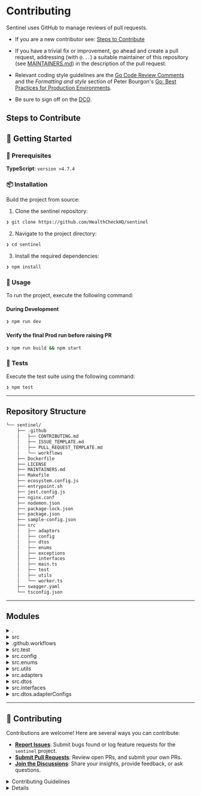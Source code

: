 # Contributing

Sentinel uses GitHub to manage reviews of pull requests.

* If you are a new contributor see: [Steps to Contribute](#steps-to-contribute)

* If you have a trivial fix or improvement, go ahead and create a pull request,
  addressing (with `@...`) a suitable maintainer of this repository (see
  [MAINTAINERS.md](MAINTAINERS.md)) in the description of the pull request.

* Relevant coding style guidelines are the [Go Code Review
  Comments](https://code.google.com/p/go-wiki/wiki/CodeReviewComments)
  and the _Formatting and style_ section of Peter Bourgon's [Go: Best
  Practices for Production
  Environments](https://peter.bourgon.org/go-in-production/#formatting-and-style).

* Be sure to sign off on the [DCO](https://github.com/probot/dco#how-it-works).

## Steps to Contribute

## 🚀 Getting Started

### 🔖 Prerequisites

**TypeScript**: `version >4.7.4`

### 📦 Installation

Build the project from source:

1. Clone the sentinel repository:
```sh
❯ git clone https://github.com/HealthCheckHQ/sentinel
```

2. Navigate to the project directory:
```sh
❯ cd sentinel
```

3. Install the required dependencies:
```sh
❯ npm install
```

### 🤖 Usage

To run the project, execute the following command:

#### During Development

```sh
❯ npm run dev
```

#### Verify the final Prod run before raising PR

```sh
❯ npm run build && npm start
```

### 🧪 Tests

Execute the test suite using the following command:

```sh
❯ npm test
```

---

##  Repository Structure

```sh
└── sentinel/
    ├── .github
    │   ├── CONTRIBUTING.md
    │   ├── ISSUE_TEMPLATE.md
    │   ├── PULL_REQUEST_TEMPLATE.md
    │   └── workflows
    ├── Dockerfile
    ├── LICENSE
    ├── MAINTAINERS.md
    ├── Makefile
    ├── ecosystem.config.js
    ├── entrypoint.sh
    ├── jest.config.js
    ├── nginx.conf
    ├── nodemon.json
    ├── package-lock.json
    ├── package.json
    ├── sample-config.json
    ├── src
    │   ├── adapters
    │   ├── config
    │   ├── dtos
    │   ├── enums
    │   ├── exceptions
    │   ├── interfaces
    │   ├── main.ts
    │   ├── test
    │   ├── utils
    │   └── worker.ts
    ├── swagger.yaml
    └── tsconfig.json
```

---

##  Modules

<details closed><summary>.</summary>

| File | Summary |
| --- | --- |
| [nodemon.json](https://github.com/HealthCheckHQ/sentinel/blob/main/nodemon.json) | Empowers continuous development by automatically restarting the TypeScript application upon changes in the src directory or.env files. Filters log folders and test files, ensuring cleaner progress during software transformations in the Sentinel ecosystem. |
| [swagger.yaml](https://github.com/HealthCheckHQ/sentinel/blob/main/swagger.yaml) | Fetching all users (GET /users)-Creating a new user (POST /users)-Retrieving a specific user by ID (GET /users/{id})-Updating an existing user by ID (PUT /users/{id})-Deleting a user by ID (DELETE /users/{id})Each endpoint is tagged under the users' category, describing functionality for users of the Sentinel API. The definitions section specifies the required properties for a user object: email and password in string format. Additionally, schemas are defined to support both HTTPS and HTTP protocols. |
| [Dockerfile](https://github.com/HealthCheckHQ/sentinel/blob/main/Dockerfile) | The Dockerfile streamslines development process by automating NodeJS version, installing dependencies, building the application, and packaging it for production deployment with an entrypoint script. |
| [Makefile](https://github.com/HealthCheckHQ/sentinel/blob/main/Makefile) | Manages Docker container lifecycle for TypeScript-Express app. Configure builds for production and development, up and down containers, run images, pause, clean images, and remove volumes. Simplifies app deployment with clear phase instructions and versatile tagging system. |
| [jest.config.js](https://github.com/HealthCheckHQ/sentinel/blob/main/jest.config.js) | Configures Jest testing framework to utilize TypeScript for testing within the Sentinel project. Maps TS modules based on paths defined from `tsconfig.json`, ensuring seamless and consistent testing environment. Simplifies setup of testing suite by integrating with ts-jest preset, providing a robust foundation for test execution in Node environment. |
| [sample-config.json](https://github.com/HealthCheckHQ/sentinel/blob/main/sample-config.json) | Defines monitoring checks origin endpoints; Configures data export to EventHub for analytics and Prometheus compatibility. |
| [package-lock.json](https://github.com/HealthCheckHQ/sentinel/blob/main/package-lock.json) | Autoconfiguration: It configures necessary settings automatically, such as installing dependencies, building project artifacts, and setting up the application for development or production runs.-Modularity: The script relies on other configurations (e.g., `Dockerfile`, `Makefile`, etc.) within the repository structure to accomplish its tasks in an organized manner. This promotes a maintainable architecture that is easy to understand and update.-Dependency management: Using package managers like npm, it installs and upgrades required libraries specified in the project's `package.json` file.-Build automation: It performs build tasks such as compiling TypeScript, running tests using Jest, and more, as specified by the `ecosystem.config.js`, `jest.config.js`, and other configurations.By executing this entrypoint script, developers can quickly get a local instance of Sentinel up and running while adhering to best practices for environment setup and configuration management. |
| [package.json](https://github.com/HealthCheckHQ/sentinel/blob/main/package.json) | This sentinel package, version 1.0.0, is the core worker for HealthCheckHQ Sentinel. It runs scripts for development, testing, and production, leverages a multitude of dependencies for proper functioning, and enforces clean code with linters and TypeScript. |
| [tsconfig.json](https://github.com/HealthCheckHQ/sentinel/blob/main/tsconfig.json) | Configures TypeScript compiler preferences for the project, optimizing for ES2017 syntax, async iterables, decorators, and dynamic imports. Sets output and source map directories, enables pretty printing, and configures module resolution paths for easier imports within the structure. |
| [nginx.conf](https://github.com/HealthCheckHQ/sentinel/blob/main/nginx.conf) | Configures Nginx server for optimal performance. Sets up single worker process, establishes error logging system, and manages connections. Defines an API server on port 3000, routing incoming requests through it to serve our application efficiently. Logs all access and error data accordingly for monitoring and troubleshooting purposes. |
| [entrypoint.sh](https://github.com/HealthCheckHQ/sentinel/blob/main/entrypoint.sh) | Launches the Sentinel worker app at startup, ensuring uninterrupted operation of the system, leveraging Node.js for seamless execution of tasks within the repositorys service ecosystem. |
| [ecosystem.config.js](https://github.com/HealthCheckHQ/sentinel/blob/main/ecosystem.config.js) | This ecosystem.config.js file streamlines deployment by defining production and development modes, automating app restarts, logging errors, and setting environment variables for the Sentinel application server. It also handles the post-deployment process in a production environment, ensuring seamless and efficient application operation. |

</details>

<details closed><summary>src</summary>

| File | Summary |
| --- | --- |
| [main.ts](https://github.com/HealthCheckHQ/sentinel/blob/main/src/main.ts) | The `src/main.ts` file in the Sentinel repository initializes, configures, schedules, and runs health checks for synthetic probes based on user-defined configurations. It coordinates the adapter, queue, and OS signal handler to manage export events efficiently and gracefully handles terminal signals to shut down operations. |
| [worker.ts](https://github.com/HealthCheckHQ/sentinel/blob/main/src/worker.ts) | Orchestrates the Sentinel applications starting sequence. Catching potential errors, it logs issues and exits gracefully if needed. Ensures smooth application startup within parent architecture. |

</details>

<details closed><summary>.github.workflows</summary>

| File | Summary |
| --- | --- |
| [ci.yaml](https://github.com/HealthCheckHQ/sentinel/blob/main/.github/workflows/ci.yaml) | This `ci.yaml` file automates testing and deployment processes within the Sentinel repository. It integrates various workflows like building, linting, and unit testing with GitHub Actions for seamless, efficient development and maintenance. |
| [release.yaml](https://github.com/HealthCheckHQ/sentinel/blob/main/.github/workflows/release.yaml) | Triggers GitHub releases, orchestrating automation of testing, building Docker images, and deploying software changes to the production environment within the Sentinel projects ecosystem, ensuring smooth and efficient workflow for contributors. |

</details>

<details closed><summary>src.test</summary>

| File | Summary |
| --- | --- |
| [dummy.test.ts](https://github.com/HealthCheckHQ/sentinel/blob/main/src/test/dummy.test.ts) | The test suite within src/test/dummy.test.ts verifies the expected behavior of the application, specifically testing if the Create userData response is correct, as part of Sentinel's comprehensive end-to-end testing strategy to ensure software quality and robustness. |

</details>

<details closed><summary>src.config</summary>

| File | Summary |
| --- | --- |
| [index.ts](https://github.com/HealthCheckHQ/sentinel/blob/main/src/config/index.ts) | Loads and manages application configuration from environment variables by initializing dotenv, exposing Sentinel API credentials and config path for seamless access across the software. |

</details>

<details closed><summary>src.enums</summary>

| File | Summary |
| --- | --- |
| [requestType.enum.ts](https://github.com/HealthCheckHQ/sentinel/blob/main/src/enums/requestType.enum.ts) | In this Sentinel repository, the `src/enums/requestType.enum.ts` file delineates the types of HTTP requests available, thereby standardizing and simplifying data handling across the softwares application-level logic. This strategic abstraction fosters uniformity and facilitates modular development for RESTful API interactions. |
| [exportType.enum.ts](https://github.com/HealthCheckHQ/sentinel/blob/main/src/enums/exportType.enum.ts) | In the `sentinel` repository, this TypeScript file, `src/enums/exportType.enum.ts`, defines an enumeration (Enum) called `ExportType`. This Enum enumerates a constant value EVENTHUB, providing structured type definitions for data exchange across modules in the application architecture. |
| [authenticationType.enum.ts](https://github.com/HealthCheckHQ/sentinel/blob/main/src/enums/authenticationType.enum.ts) | Define user authentication types for seamless access control. Key features: NONE, BEARER, BASIC enumeration, enabling flexible authentication strategies within the Sentinel application infrastructure. |
| [logLevel.enum.ts](https://github.com/HealthCheckHQ/sentinel/blob/main/src/enums/logLevel.enum.ts) | This Enum defines the LogLevel (INFO, WARN, ERROR), enabling fine-grained control over outputted messages for efficient and organized debugging & error handling across components. |

</details>

<details closed><summary>src.utils</summary>

| File | Summary |
| --- | --- |
| [osSignalHandler.ts](https://github.com/HealthCheckHQ/sentinel/blob/main/src/utils/osSignalHandler.ts) | Manages Node.js application graceful shutdown via OS signals, ensuring orderly process termination or interrupted execution interruption by detecting and handling SIGTERM and SIGINT events. Ensures clean exit for the application, reducing potential data inconsistencies and resource leaks. |
| [classValidator.ts](https://github.com/HealthCheckHQ/sentinel/blob/main/src/utils/classValidator.ts) | Validates input objects against defined data structures in the Sentinel application, ensuring consistent and validated data flows through the system. Uses class-transformer and class-validator to decorate and non-decoratively validate input objects. |
| [syntheticProbeOrigin.ts](https://github.com/HealthCheckHQ/sentinel/blob/main/src/utils/syntheticProbeOrigin.ts) | Monitors origin performance within Sentinel application. The `syntheticProbeOrigin` function, located at `src/utils/syntheticProbeOrigin.ts`, initiates synthetic probes to assess the health and responsiveness of external origins. It sends HTTP requests with configurable parameters (headers, query params, body) and returns response time, status code, and origins return data, ensuring seamless user experience across all connected applications. |
| [sleep.ts](https://github.com/HealthCheckHQ/sentinel/blob/main/src/utils/sleep.ts) | Enables asynchronous pausing in Sentinels core system through an exported `sleep` function that utilizes Promises and Timeout, facilitating optimal execution flow control. |
| [syntheticHealthCheck.ts](https://github.com/HealthCheckHQ/sentinel/blob/main/src/utils/syntheticHealthCheck.ts) | Monitors health status of specified web services. Leverages Sentinels config for authentication and timeouts. Assesses service availability and reports success/failure via elapsed time and error messages. A key component in Sentinels comprehensive monitoring system. |
| [logger.ts](https://github.com/HealthCheckHQ/sentinel/blob/main/src/utils/logger.ts) | Empowers logging functionality across various project levels by providing customizable log format and streamlining error, warning, and informational messaging to the console. Enhances traceability and troubleshooting for improved software maintenance in this modular Node.js application. |
| [validateEnv.ts](https://github.com/HealthCheckHQ/sentinel/blob/main/src/utils/validateEnv.ts) | Secures application runtime configuration by validating environment variables. Enforces correct usage of NODE_ENV and PORT via `envalid`, ensuring reliable operation of software within the Sentinel repository infrastructure. |

</details>

<details closed><summary>src.adapters</summary>

| File | Summary |
| --- | --- |
| [grafanaCloudPrometheus.adapter.ts](https://github.com/HealthCheckHQ/sentinel/blob/main/src/adapters/grafanaCloudPrometheus.adapter.ts) | Extends data forwarding capabilities of the sentinel application by implementing an adapter for Grafana Cloud Prometheus. The `GrafanaCloudPrometheusAdapter` class receives metric data from sensors, converts it to the appropriate format, and sends it to Grafana Clouds InfluxDB through API calls. This facilitates real-time monitoring and analysis of collected sensor data within Grafana Clouds platform. |
| [baseAdapter.ts](https://github.com/HealthCheckHQ/sentinel/blob/main/src/adapters/baseAdapter.ts) | ValidateConfig()`, `exportEvents()`, `flushData()`, and `shutdown()`. |
| [azureEventshub.adapter.ts](https://github.com/HealthCheckHQ/sentinel/blob/main/src/adapters/azureEventshub.adapter.ts) | This TypeScript file extends the AzureEventsHubAdapter within the Sentinel repositorys adapter layer. It enables event exportation to Azure Event Hubs and supports Prometheus format exports. The adapter validates configuration, initializes the EventHubProducer with ManagedIdentityCredential or AzureCliCredential, and sends events as batch messages. |
| [adapterFactory.ts](https://github.com/HealthCheckHQ/sentinel/blob/main/src/adapters/adapterFactory.ts) | Empowers. Selects appropriate data stream adapter based on configuration type. Offers adaptability by implementing a factory method to create various adapters, ensuring compatibility with different export types within the Sentinel architecture. Leverages AzureEventsHubAdapter for specific use cases, further extending the systems scalability and versatility. |

</details>

<details closed><summary>src.dtos</summary>

| File | Summary |
| --- | --- |
| [checkOriginResponse.dto.ts](https://github.com/HealthCheckHQ/sentinel/blob/main/src/dtos/checkOriginResponse.dto.ts) | Transforms incoming origin responses into standardized CheckOriginResponse objects. Provides additional success/failure subtypes enhancing response handling precision and ease. Structures ProbeResponse object for comprehensive reporting on query outcomes, elapsed time, and relevant data. Contributes to the modular structure by defining custom data transfer objects (DTOs) in the sentinel application. |
| [sentinelParameters.dto.ts](https://github.com/HealthCheckHQ/sentinel/blob/main/src/dtos/sentinelParameters.dto.ts) | This TypeScript file defines data transfer objects (DTOs) for SentinelParameters. It ensures the integrity of the passed data by validating their properties, such as type, array uniqueness, minimum size, and presence, using class-validator. Critical for maintaining clean, consistent input structure in our open-source sentinel projects architecture. |
| [originParameters.dto.ts](https://github.com/HealthCheckHQ/sentinel/blob/main/src/dtos/originParameters.dto.ts) | Validates and structures incoming origin configuration data for service consumption. This TypeScript file defines data transfer objects (DTOs) `OriginConfiguration`, `UpTimeConfiguration`, and `OriginParameters` to handle complex configuration options such as request types, authentication methods, timeouts, headers, and query parameters. Essential for managing diverse origins in a scalable, standardized manner within the Sentinel architecture. |
| [queueItem.dto.ts](https://github.com/HealthCheckHQ/sentinel/blob/main/src/dtos/queueItem.dto.ts) | Transforms incoming probe response data into structured QueueItem objects for efficient processing within the Sentinel application. Critical features include mapping response status to log level, assigning attributes such as name, target, duration, and labels, and handling success or failure scenarios gracefully. |

</details>

<details closed><summary>src.interfaces</summary>

| File | Summary |
| --- | --- |
| [routes.interface.ts](https://github.com/HealthCheckHQ/sentinel/blob/main/src/interfaces/routes.interface.ts) | In this Sentinel project, the `routes.interface.ts` file defines an interface for structuring application routes within the Express framework. This custom interface simplifies handling and organizing various routes efficiently in the architecture. |
| [users.interface.ts](https://github.com/HealthCheckHQ/sentinel/blob/main/src/interfaces/users.interface.ts) | The `users.interface.ts` within the Sentinel repository serves as a blueprint for defining an application user, establishing consistent data structure across the codebase for handling users key attributes like email and password. This interface facilitates seamless interaction between different modules, ensuring robust and maintainable implementation. |
| [auth.interface.ts](https://github.com/HealthCheckHQ/sentinel/blob/main/src/interfaces/auth.interface.ts) | Empowers authentication in the Sentinel projects ecosystem by defining user-focused interfaces for handling requests, tokens, and users. Facilitates secure user handling with seamless integration within the request processing pipeline. |

</details>

<details closed><summary>src.dtos.adapterConfigs</summary>

| File | Summary |
| --- | --- |
| [azureEventsHub.config.ts](https://github.com/HealthCheckHQ/sentinel/blob/main/src/dtos/adapterConfigs/azureEventsHub.config.ts) | Configures Azure Event Hub connection parameters for data transfer in the Sentinel system. Supports options like event hub namespace, name, and connection string, as well as export to Prometheus format flag. |
| [grafanaCloudPrometheus.config.ts](https://github.com/HealthCheckHQ/sentinel/blob/main/src/dtos/adapterConfigs/grafanaCloudPrometheus.config.ts) | Configures Grafana Cloud Prometheus integration for data fetching. Contains essential parameters like instance ID, token, and base URL to establish connection. Integral part of the Sentinels data handling architecture that ensures seamless data flow from external sources. |

</details>

---

## 🤝 Contributing

Contributions are welcome! Here are several ways you can contribute:

- **[Report Issues](https://github.com/HealthCheckHQ/sentinel/issues)**: Submit bugs found or log feature requests for the `sentinel` project.
- **[Submit Pull Requests](https://github.com/HealthCheckHQ/sentinel/blob/main/CONTRIBUTING.md)**: Review open PRs, and submit your own PRs.
- **[Join the Discussions](https://github.com/HealthCheckHQ/sentinel/discussions)**: Share your insights, provide feedback, or ask questions.

<details closed>
<summary>Contributing Guidelines</summary>

1. **Fork the Repository**: Start by forking the project repository to your github account.
2. **Clone Locally**: Clone the forked repository to your local machine using a git client.
   ```sh
   git clone https://github.com/HealthCheckHQ/sentinel
   ```
3. **Create a New Branch**: Always work on a new branch, giving it a descriptive name.
   ```sh
   git checkout -b new-feature-x
   ```
4. **Make Your Changes**: Develop and test your changes locally.
5. **Commit Your Changes**: Commit with a clear message describing your updates.
   ```sh
   git commit -m 'Implemented new feature x.'
   ```
6. **Push to github**: Push the changes to your forked repository.
   ```sh
   git push origin new-feature-x
   ```
7. **Submit a Pull Request**: Create a PR against the original project repository. Clearly describe the changes and their motivations.
8. **Review**: Once your PR is reviewed and approved, it will be merged into the main branch. Congratulations on your contribution!
</details>

<details closed>


## Pull Request Checklist

* Branch from the main branch and, if needed, rebase to the current main branch before submitting your pull request. If it doesn't merge cleanly with main you may be asked to rebase your changes.

* Commits should be as small as possible, while ensuring that each commit is correct independently (i.e., each commit should compile and pass tests).

* If your patch is not getting reviewed or you need a specific person to review it, you can @-reply a reviewer asking for a review in the pull request or a comment.

* Add tests relevant to the fixed bug or new feature.

## Adding Adapter
Most frequent contribution will come in case of adding adapters.
In case you are adding new adapters follow the following Guidelines. 
1. Create a new adapter class file in `src/adapters`
2. Extend that with the BaseAdapter. 
3. Implement all the unimplemeted functions. 
4. Create a Config DTO validation for the configs in `src/dtos/adapterConfigs`. For example eventsHub config validation is added [here](../src/dtos/adapterConfigs/azureEventsHub.config.ts)
5. Add an enum value for the adapter you have written in `src/enums/exportType.enum.ts` [here](../src/enums/exportType.enum.ts).
6. Update the [adapterFactory](../src/adapters/adapterFactory.ts) to return approriate instance of adapter for the new enum values you added. 
7. Update the README by adding new section. 
8. Test the code locally and create a PR. Rebase it with main and resolves conflicts if any. 

## Dependency management

The Sentinel project uses [NPM Node modules](https://docs.npmjs.com/about-packages-and-modules) to manage dependencies on external packages.

To add or update a new dependency, use the `npm i` command:

```bash
# Pick the latest tagged release.
npm i pkg@latest

# Pick a specific version.
npm i pkg@vX.Y.Z
```
